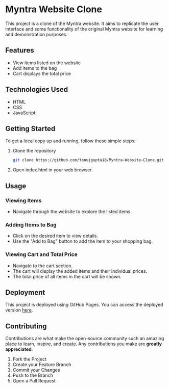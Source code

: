 # Myntra Website Clone

This project is a clone of the Myntra website. It aims to replicate the user interface and some functionality of the original Myntra website for learning and demonstration purposes.

## Features

- View items listed on the website
- Add items to the bag
- Cart displays the total price

## Technologies Used

- HTML
- CSS
- JavaScript

## Getting Started

To get a local copy up and running, follow these simple steps:

1. Clone the repository
   ```sh
   git clone https://github.com/tanujgupta18/Myntra-Website-Clone.git
   ```
2. Open index.html in your web browser.

## Usage

### Viewing Items
- Navigate through the website to explore the listed items.

### Adding Items to Bag
- Click on the desired item to view details.
- Use the "Add to Bag" button to add the item to your shopping bag.

### Viewing Cart and Total Price
- Navigate to the cart section.
- The cart will display the added items and their individual prices.
- The total price of all items in the cart will be shown.

## Deployment

This project is deployed using GitHub Pages. You can access the deployed version [here](https://tanujgupta18.github.io/Myntra-Website-Clone/).

## Contributing

Contributions are what make the open-source community such an amazing place to learn, inspire, and create. Any contributions you make are **greatly appreciated**.

1. Fork the Project
2. Create your Feature Branch 
3. Commit your Changes 
4. Push to the Branch
5. Open a Pull Request
